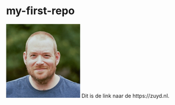 # my-first-repo

<img src="vincent-kodak-square.jpg" alt="vincent pasfoto" width="200">
Dit is de link naar de https://zuyd.nl.
